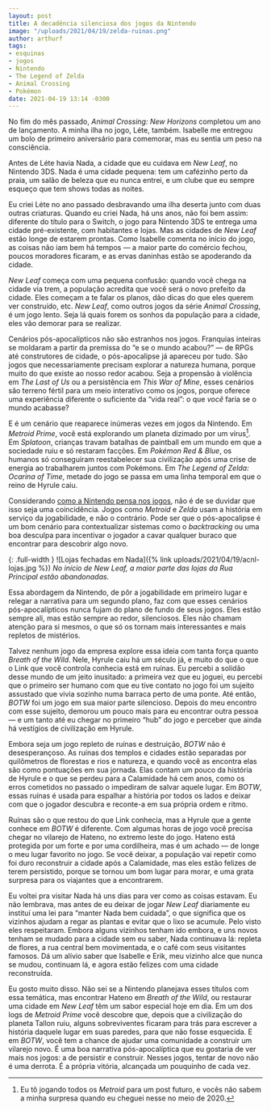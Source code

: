 ```yaml
---
layout: post
title: A decadência silenciosa dos jogos da Nintendo
image: "/uploads/2021/04/19/zelda-ruinas.png"
author: arthurf
tags:
- esquinas
- jogos
- Nintendo
- The Legend of Zelda
- Animal Crossing
- Pokémon
date: 2021-04-19 13:14 -0300
---
```

No fim do mês passado, *Animal Crossing: New Horizons* completou um ano de lançamento. A minha ilha no jogo, Léte, também. Isabelle me entregou um bolo de primeiro aniversário para comemorar, mas eu sentia um peso na consciência.

Antes de Léte havia Nada, a cidade que eu cuidava em *New Leaf*, no Nintendo 3DS. Nada é uma cidade pequena: tem um cafézinho perto da praia, um salão de beleza que eu nunca entrei, e um clube que eu sempre esqueço que tem shows todas as noites.

Eu criei Léte no ano passado desbravando uma ilha deserta junto com duas outras criaturas. Quando eu criei Nada, há uns anos, não foi bem assim: diferente do título para o Switch, o jogo para Nintendo 3DS te entrega uma cidade pré-existente, com habitantes e lojas. Mas as cidades de *New Leaf* estão longe de estarem prontas. Como Isabelle comenta no início do jogo, as coisas não iam bem há tempos — a maior parte do comércio fechou, poucos moradores ficaram, e as ervas daninhas estão se apoderando da cidade.

*New Leaf* começa com uma pequena confusão: quando você chega na cidade via trem, a população acredita que você será o novo prefeito da cidade. Eles começam a te falar os planos, dão dicas do que eles querem ver construído, etc. *New Leaf*, como outros jogos da série *Animal Crossing*, é um jogo lento. Seja lá quais forem os sonhos da população para a cidade, eles vão demorar para se realizar.

Cenários pós-apocalípticos não são estranhos nos jogos. Franquias inteiras se moldaram a partir da premissa do “e se o mundo acabou?” — de RPGs até construtores de cidade, o pós-apocalipse já apareceu por tudo. São jogos que necessariamente precisam explorar a natureza humana, porque muito do que existe ao nosso redor acabou. Seja a propensão à violência em *The Last of Us* ou a persistência em *This War of Mine*, esses cenários são terreno fértil para um meio interativo como os jogos, porque oferece uma experiência diferente o suficiente da “vida real”: o que *você* faria se o mundo acabasse?

E é um cenário que reaparece inúmeras vezes em jogos da Nintendo. Em *Metroid Prime*, você está explorando um planeta dizimado por um vírus[^1]. Em *Splatoon*, crianças travam batalhas de paintball em um mundo em que a sociedade ruiu e só restaram facções. Em *Pokémon Red & Blue*, os humanos só conseguiram reestabelecer sua civilização após uma crise de energia ao trabalharem juntos com Pokémons. Em *The Legend of Zelda: Ocarina of Time*, metade do jogo se passa em uma linha temporal em que o reino de Hyrule caiu.

Considerando [como a Nintendo pensa nos jogos](https://www.youtube.com/watch?v=2u6HTG8LuXQ), não é de se duvidar que isso seja uma coincidência. Jogos como *Metroid* e *Zelda* usam a história em serviço da jogabilidade, e não o contrário. Pode ser que o pós-apocalipse é um bom cenário para contextualizar sistemas como o *backtracking* ou uma boa desculpa para incentivar o jogador a cavar qualquer buraco que encontrar para descobrir algo novo.

{: .full-width }
![Lojas fechadas em Nada]({% link uploads/2021/04/19/acnl-lojas.jpg %})
_No início de New Leaf, a maior parte das lojas da Rua Principal estão abandonadas._

Essa abordagem da Nintendo, de pôr a jogabilidade em primeiro lugar e relegar a narrativa para um segundo plano, faz com que esses cenários pós-apocalípticos nunca fujam do plano de fundo de seus jogos. Eles estão sempre ali, mas estão sempre ao redor, silenciosos. Eles não chamam atenção para si mesmos, o que só os tornam mais interessantes e mais repletos de mistérios.

Talvez nenhum jogo da empresa explore essa ideia com tanta força quanto *Breath of the Wild*. Nele, Hyrule caiu há um século já, e muito do que o que o Link que você controla conhecia está em ruínas. Eu percebi a solidão desse mundo de um jeito inusitado: a primeira vez que eu joguei, eu percebi que o primeiro ser humano com que eu tive contato no jogo foi um sujeito assustado que vivia sozinho numa barraca perto de uma ponte. Até então, *BOTW* foi um jogo em sua maior parte silencioso. Depois do meu encontro com esse sujeito, demorou um pouco mais para eu encontrar outra pessoa — e um tanto até eu chegar no primeiro “hub” do jogo e perceber que ainda há vestígios de civilização em Hyrule.

Embora seja um jogo repleto de ruínas e destruição, *BOTW* não é desesperançoso. As ruínas dos templos e cidades estão separadas por quilômetros de florestas e rios e natureza, e quando você as encontra elas são como pontuações em sua jornada. Elas contam um pouco da história de Hyrule e o que se perdeu para a Calamidade há cem anos, como os erros cometidos no passado o impediram de salvar aquele lugar. Em *BOTW*, essas ruínas é usada para espalhar a história por todos os lados e deixar com que o jogador descubra e reconte-a em sua própria ordem e ritmo.

Ruínas são o que restou do que Link conhecia, mas a Hyrule que a gente conhece em *BOTW* é diferente. Com algumas horas de jogo você precisa chegar no vilarejo de Hateno, no extremo leste do jogo. Hateno está protegida por um forte e por uma cordilheira, mas é um achado — de longe o meu lugar favorito no jogo. Se você deixar, a população vai repetir como foi duro reconstruir a cidade após a Calamidade, mas eles estão felizes de terem persistido, porque se tornou um bom lugar para morar, e uma grata surpresa para os viajantes que a encontrarem.

Eu voltei pra visitar Nada há uns dias para ver como as coisas estavam. Eu não lembrava, mas antes de eu deixar de jogar *New Leaf* diariamente eu instituí uma lei para “manter Nada bem cuidada”, o que significa que os vizinhos ajudam a regar as plantas e evitar que o lixo se acumule. Pelo visto eles respeitaram. Embora alguns vizinhos tenham ido embora, e uns novos tenham se mudado para a cidade sem eu saber, Nada continuava lá: repleta de flores, a rua central bem movimentada, e o café com seus visitantes famosos. Dá um alívio saber que Isabelle e Erik, meu vizinho alce que nunca se mudou, continuam lá, e agora estão felizes com uma cidade reconstruída.

Eu gosto muito disso. Não sei se a Nintendo planejava esses títulos com essa temática, mas encontrar Hateno em *Breath of the Wild*, ou restaurar uma cidade em *New Leaf* têm um sabor especial hoje em dia. Em um dos logs de *Metroid Prime* você descobre que, depois que a civilização do planeta Tallon ruiu, alguns sobreviventes ficaram para trás para escrever a história daquele lugar em suas paredes, para que não fosse esquecida. E em *BOTW*, você tem a chance de ajudar uma comunidade a construir um vilarejo novo. É uma boa narrativa pós-apocalíptica que eu gostaria de ver mais nos jogos: a de persistir e construir. Nesses jogos, tentar de novo não é uma derrota. É a própria vitória, alcançada um pouquinho de cada vez.

[^1]: Eu tô jogando todos os *Metroid* para um post futuro, e vocês não sabem a minha surpresa quando eu cheguei nesse no meio de 2020.

